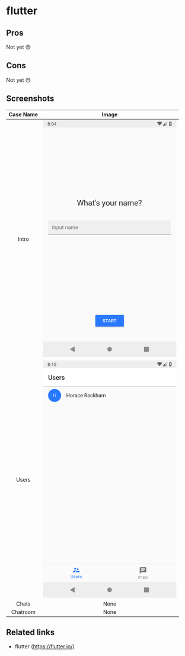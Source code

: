 # flutter

## Pros

Not yet 😓

## Cons

Not yet 😓

## Screenshots

| Case Name |                                                  Image                                                   |
| :-------: | :------------------------------------------------------------------------------------------------------: |
|   Intro   | <img src="../resources/screenshots/flutter/Screenshot_Intro.png" alt="Screenshot of Intro" width="360"/> |
|   Users   | <img src="../resources/screenshots/flutter/Screenshot_Users.png" alt="Screenshot of Users" width="360"/> |
|   Chats   |                                                   None                                                   |
| Chatroom  |                                                   None                                                   |

## Related links

- flutter (https://flutter.io/)
